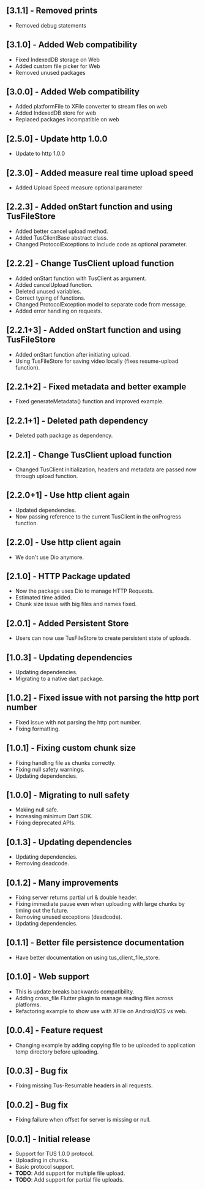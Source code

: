 ## [3.1.1] - Removed prints

- Removed debug statements

## [3.1.0] - Added Web compatibility

- Fixed IndexedDB storage on Web
- Added custom file picker for Web
- Removed unused packages

## [3.0.0] - Added Web compatibility

- Added platformFile to XFile converter to stream files on web
- Added IndexedDB store for web
- Replaced packages incompatible on web

## [2.5.0] - Update http 1.0.0

- Update to http 1.0.0

## [2.3.0] - Added measure real time upload speed

- Added Upload Speed measure optional parameter

## [2.2.3] - Added onStart function and using TusFileStore

- Added better cancel upload method.
- Added TusClientBase abstract class.
- Changed ProtocolExceptions to include code as optional parameter.

## [2.2.2] - Change TusClient upload function

- Added onStart function with TusClient as argument.
- Added cancelUpload function.
- Deleted unused variables.
- Correct typing of functions.
- Changed ProtocolException model to separate code from message.
- Added error handling on requests.

## [2.2.1+3] - Added onStart function and using TusFileStore

- Added onStart function after initiating upload.
- Using TusFileStore for saving video locally (fixes resume-upload function).

## [2.2.1+2] - Fixed metadata and better example

- Fixed generateMetadata() function and improved example.

## [2.2.1+1] - Deleted path dependency

- Deleted path package as dependency.

## [2.2.1] - Change TusClient upload function

- Changed TusClient initialization, headers and metadata are passed now through upload function.

## [2.2.0+1] - Use http client again

- Updated dependencies.
- Now passing reference to the current TusClient in the onProgress function.

## [2.2.0] - Use http client again

- We don't use Dio anymore.

## [2.1.0] - HTTP Package updated

- Now the package uses Dio to manage HTTP Requests.
- Estimated time added.
- Chunk size issue with big files and names fixed.

## [2.0.1] - Added Persistent Store

- Users can now use TusFileStore to create persistent state of uploads.

## [1.0.3] - Updating dependencies

- Updating dependencies.
- Migrating to a native dart package.

## [1.0.2] - Fixed issue with not parsing the http port number

- Fixed issue with not parsing the http port number.
- Fixing formatting.

## [1.0.1] - Fixing custom chunk size

- Fixing handling file as chunks correctly.
- Fixing null safety warnings.
- Updating dependencies.

## [1.0.0] - Migrating to null safety

- Making null safe.
- Increasing minimum Dart SDK.
- Fixing deprecated APIs.

## [0.1.3] - Updating dependencies

- Updating dependencies.
- Removing deadcode.

## [0.1.2] - Many improvements

- Fixing server returns partial url & double header.
- Fixing immediate pause even when uploading with large chunks by timing out the future.
- Removing unused exceptions (deadcode).
- Updating dependencies.

## [0.1.1] - Better file persistence documentation

- Have better documentation on using tus_client_file_store.

## [0.1.0] - Web support

- This is update breaks backwards compatibility.
- Adding cross_file Flutter plugin to manage reading files across platforms.
- Refactoring example to show use with XFile on Android/iOS vs web.

## [0.0.4] - Feature request

- Changing example by adding copying file to be uploaded to application temp directory before uploading.

## [0.0.3] - Bug fix

- Fixing missing Tus-Resumable headers in all requests.

## [0.0.2] - Bug fix

- Fixing failure when offset for server is missing or null.

## [0.0.1] - Initial release

- Support for TUS 1.0.0 protocol.
- Uploading in chunks.
- Basic protocol support.
- **TODO**: Add support for multiple file upload.
- **TODO**: Add support for partial file uploads.
